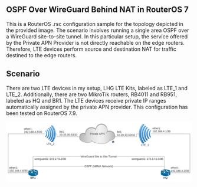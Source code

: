 ## **OSPF Over WireGuard Behind NAT in RouterOS 7**

This is a RouterOS .rsc configuration sample for the topology depicted in the provided image. The scenario involves running a single area OSPF over a WireGuard site-to-site tunnel. In this particular setup, the service offered by the Private APN Provider is not directly reachable on the edge routers. Therefore, LTE devices perform source and destination NAT for traffic destined to the edge routers.

## Scenario
There are two LTE devices in my setup, LHG LTE Kits, labeled as LTE_1 and LTE_2. Additionally, there are two MikroTik routers, RB4011 and RB951, labeled as HQ and BR1. The LTE devices receive private IP ranges automatically assigned by the private APN provider. This configuration has been tested on RouterOS 7.9.

![](https://github.com/amirhne/ospf-over-wireguard-behind-nat-routeros/blob/main/scenario.png)

